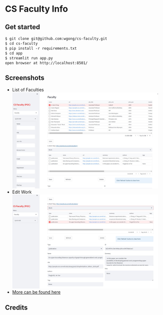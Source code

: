 # CS Faculty Info

## Get started
```
$ git clone git@github.com:wgong/cs-faculty.git
$ cd cs-faculty
$ pip install -r requirements.txt
$ cd app
$ streamlit run app.py
open browser at http://localhost:8501/
```

## Screenshots

- List of Faculties
![Faculties](https://github.com/wgong/cs-faculty/blob/main/docs/Screenshots/1-faculty-1_work.jpg "Faculties")
- Edit Work
![Faculties](https://github.com/wgong/cs-faculty/blob/main/docs/Screenshots/1-faculty-1_work-edit.jpg "Work")
- [More can be found here](https://github.com/wgong/cs-faculty/tree/main/docs/Screenshots)

## Credits
